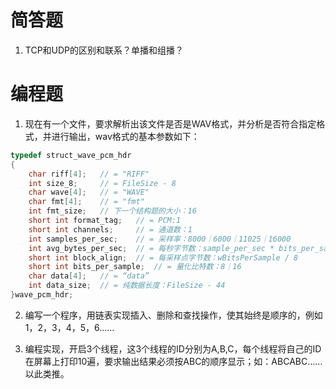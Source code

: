 
# 简答题

1. TCP和UDP的区别和联系？单播和组播？

# 编程题
1. 现在有一个文件，要求解析出该文件是否是WAV格式，并分析是否符合指定格式，并进行输出，wav格式的基本参数如下：

```C
typedef struct_wave_pcm_hdr
{
    char riff[4];   // = "RIFF"
    int size_8;     // = FileSize - 8
    char wave[4];   // = "WAVE"
    char fmt[4];    // = "fmt"
    int fmt_size;   // 下一个结构题的大小：16
    short int format_tag;   // = PCM:1
    short int channels;     // = 通道数：1
    int samples_per_sec;    // = 采样率：8000｜6000｜11025｜16000
    int avg_bytes_per_sec;  // = 每秒字节数：sample_per_sec * bits_per_sample / 8
    short int block_align;  // = 每采样点字节数：wBitsPerSample / 8
    short int bits_per_sample;  // = 量化比特数：8｜16
    char data[4];   // = “data”
    int data_size;  // = 纯数据长度：FileSize - 44
}wave_pcm_hdr;

```

2. 编写一个程序，用链表实现插入、删除和查找操作，使其始终是顺序的，例如1，2，3，4，5，6……

3. 编程实现，开启3个线程，这3个线程的ID分别为A,B,C，每个线程将自己的ID在屏幕上打印10遍，要求输出结果必须按ABC的顺序显示；如：ABCABC……以此类推。

